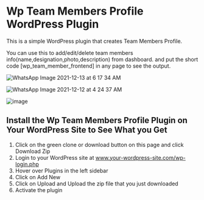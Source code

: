 # Wp Team Members Profile WordPress Plugin

This is a simple WordPress plugin that creates Team Members Profile. 

You can use this to add/edit/delete team members info(name,designation,photo,description) from dashboard. and put the short code [wp_team_member_frontend] in any page to see the output.

![WhatsApp Image 2021-12-13 at 6 17 34 AM](https://user-images.githubusercontent.com/34414233/145736074-2f2706e0-bb84-417c-9026-b3ae480384c8.jpeg)

![WhatsApp Image 2021-12-12 at 4 24 37 AM](https://user-images.githubusercontent.com/34414233/145736078-65e596e2-fe0f-475b-811c-0e699d98af85.jpeg)

![image](https://user-images.githubusercontent.com/34414233/145736129-f10520cc-c7a9-4102-a933-713453135442.png)

## Install the Wp Team Members Profile Plugin on Your WordPress Site to See What you Get

1. Click on the green clone or download button on this page and click Download Zip
2. Login to your WordPress site at www.your-wordpress-site.com/wp-login.php
3. Hover over Plugins in the left sidebar
4. Click on Add New
5. Click on Upload and Upload the zip file that you just downloaded
6. Activate the plugin


